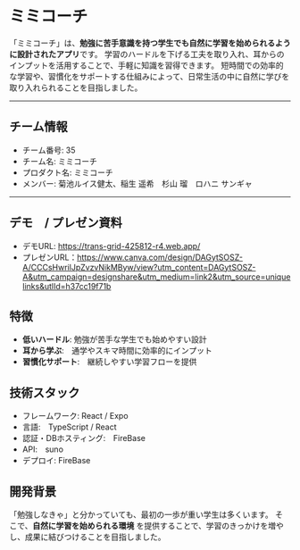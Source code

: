 # ミミコーチ

「ミミコーチ」は、**勉強に苦手意識を持つ学生でも自然に学習を始められるように設計されたアプリ**です。
学習のハードルを下げる工夫を取り入れ、耳からのインプットを活用することで、手軽に知識を習得できます。
短時間での効率的な学習や、習慣化をサポートする仕組みによって、日常生活の中に自然に学びを取り入れられることを目指しました。

---

## チーム情報
- チーム番号: 35
- チーム名: ミミコーチ
- プロダクト名: ミミコーチ
- メンバー: 菊池ルイス健太、稲生 遥希　杉山 瑠　ロハニ サンギャ

---

## デモ　/ プレゼン資料
- デモURL: https://trans-grid-425812-r4.web.app/
- プレゼンURL：https://www.canva.com/design/DAGytSOSZ-A/CCCsHwrilJpZvzvNikMByw/view?utm_content=DAGytSOSZ-A&utm_campaign=designshare&utm_medium=link2&utm_source=uniquelinks&utlId=h37cc19f71b

## 特徴
- **低いハードル**: 勉強が苦手な学生でも始めやすい設計
- **耳から学ぶ**:　通学やスキマ時間に効率的にインプット
- **習慣化サポート**:　継続しやすい学習フローを提供
  
## 技術スタック
- フレームワーク: React / Expo
- 言語:　TypeScript / React
- 認証・DBホスティング:　FireBase
- API:　suno
- デプロイ: FireBase

## 開発背景
「勉強しなきゃ」と分かっていても、最初の一歩が重い学生は多くいます。
そこで、**自然に学習を始められる環境** を提供することで、学習のきっかけを増やし、成果に結びつけることを目指しました。
